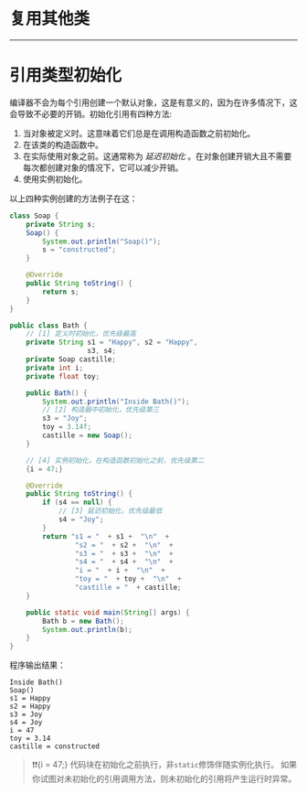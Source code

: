 # 复用其他类

---
# 引用类型初始化
编译器不会为每个引用创建一个默认对象，这是有意义的，因为在许多情况下，这会导致不必要的开销。初始化引用有四种方法:

1.  当对象被定义时。这意味着它们总是在调用构造函数之前初始化。
2.  在该类的构造函数中。
3.  在实际使用对象之前。这通常称为 _延迟初始化_ 。在对象创建开销大且不需要每次都创建对象的情况下，它可以减少开销。
4.  使用实例初始化。

以上四种实例创建的方法例子在这：

```java
class Soap {
    private String s;
    Soap() {
        System.out.println("Soap()");
        s = "constructed";
    }

    @Override
    public String toString() {
        return s;
    }
}

public class Bath {
    // [1] 定义时初始化，优先级最高
    private String s1 = "Happy", s2 = "Happy",
                   s3, s4;
    private Soap castille;
    private int i;
    private float toy;

    public Bath() {
        System.out.println("Inside Bath()");
        // [2] 构造器中初始化，优先级第三
        s3 = "Joy";
        toy = 3.14f;
        castille = new Soap();
    }

    // [4] 实例初始化，在构造函数初始化之前，优先级第二
    {i = 47;}

    @Override
    public String toString() {
        if (s4 == null) {
            // [3] 延迟初始化，优先级最低
            s4 = "Joy";
        }
        return "s1 = "  + s1 +  "\n"  +
                "s2 = "  + s2 +  "\n"  +
                "s3 = "  + s3 +  "\n"  +
                "s4 = "  + s4 +  "\n"  +
                "i = "  + i +  "\n"  +
                "toy = "  + toy +  "\n"  +
                "castille = "  + castille;
    }

    public static void main(String[] args) {
        Bath b = new Bath();
        System.out.println(b);
    }
}
```
程序输出结果：

```
Inside Bath()
Soap()
s1 = Happy
s2 = Happy
s3 = Joy
s4 = Joy
i = 47
toy = 3.14
castille = constructed
```

> ❗❗{i = 47;} 代码块在初始化之前执行，非`static`修饰伴随实例化执行。
>  如果你试图对未初始化的引用调用方法，则未初始化的引用将产生运行时异常。
